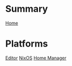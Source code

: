 # Summary

[Home](./home.md)

# Platforms

<!-- These are generated by the build. -->

[Editor](./editor.md)
[NixOS](./nixos.md)
[Home Manager](./home-manager.md)
